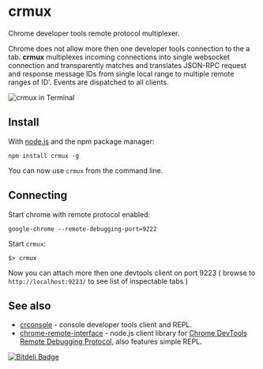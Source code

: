 # crmux

Chrome developer tools remote protocol multiplexer.

Chrome does not allow more then one developer tools connection to the a tab. **crmux** multiplexes incoming connections into single websocket connection and transparently matches and translates JSON-RPC request and response message IDs from single local range to multiple remote ranges of ID'. Events are dispatched to all clients.


![crmux in Terminal](https://f.cloud.github.com/assets/173025/1279477/322e3122-2f38-11e3-8dfc-d9bb1b76d6e0.png)

## Install
With [node.js](http://nodejs.org/) and the npm package manager:

	npm install crmux -g

You can now use `crmux` from the command line.

## Connecting

Start chrome with remote protocol enabled:

```
google-chrome --remote-debugging-port=9222
```

Start `crmux`:

```
$> crmux 
```

Now you can attach more then one devtools client on port 9223 ( browse to `http://localhost:9223/` to see list of inspectable tabs )

## See also

  - [crconsole](https://github.com/sidorares/crconsole) - console developer tools client and REPL.
  - [chrome-remote-interface](https://github.com/cyrus-and/chrome-remote-interface) - node.js client library for [Chrome DevTools Remote Debugging Protocol](https://developers.google.com/chrome-developer-tools/docs/protocol/1.0/), also features simple REPL.



[![Bitdeli Badge](https://d2weczhvl823v0.cloudfront.net/sidorares/crmux/trend.png)](https://bitdeli.com/free "Bitdeli Badge")

